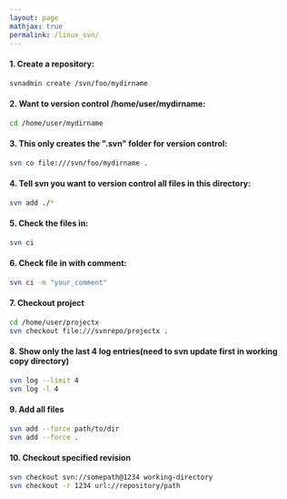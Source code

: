 ```yaml
---
layout: page
mathjax: true
permalink: /linux_svn/
---
```


#### 1. Create a repository:
```bash
svnadmin create /svn/foo/mydirname
```

#### 2. Want to version control /home/user/mydirname:
```bash
cd /home/user/mydirname
```

#### 3. This only creates the ".svn" folder for version control:
```bash
svn co file:///svn/foo/mydirname .
```

#### 4. Tell svn you want to version control all files in this directory:
```bash
svn add ./*
```

#### 5. Check the files in:
```bash
svn ci
```

#### 6. Check file in with comment:
```bash
svn ci -m "your_comment"
```

#### 7. Checkout project
```bash
cd /home/user/projectx
svn checkout file:///svnrepo/projectx .
```

#### 8. Show only the last 4 log entries(need to svn update first in working copy directory)
```bash
svn log --limit 4
svn log -l 4
```

#### 9. Add all files
```bash
svn add --force path/to/dir
svn add --force .
```

#### 10. Checkout specified revision
```bash
svn checkout svn://somepath@1234 working-directory
svn checkout -r 1234 url://repository/path
```
